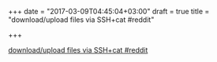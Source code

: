 +++
date = "2017-03-09T04:45:04+03:00"
draft = true
title = "download/upload files via SSH+cat  #reddit"

+++

<p><a href="https://t.co/0WVqN2FPat">download/upload files via SSH+cat  #reddit</a></p>
